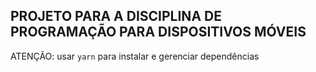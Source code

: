 ## PROJETO PARA A DISCIPLINA DE PROGRAMAÇÃO PARA DISPOSITIVOS MÓVEIS

ATENÇÃO: usar `yarn` para instalar e gerenciar dependências